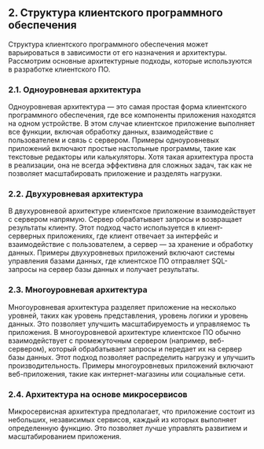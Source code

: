 ## 2. Структура клиентского программного обеспечения


Структура клиентского программного обеспечения может варьироваться в зависимости от его назначения и архитектуры. Рассмотрим основные архитектурные подходы, которые используются в разработке клиентского ПО.

### 2.1. Одноуровневая архитектура

Одноуровневая архитектура — это самая простая форма клиентского программного обеспечения, где все компоненты приложения находятся на одном устройстве. В этом случае клиентское приложение выполняет все функции, включая обработку данных, взаимодействие с пользователем и связь с сервером. Примеры одноуровневых приложений включают простые настольные программы, такие как текстовые редакторы или калькуляторы. Хотя такая архитектура проста в реализации, она не всегда эффективна для сложных задач, так как не позволяет масштабировать приложение и разделять нагрузки.

### 2.2. Двухуровневая архитектура

В двухуровневой архитектуре клиентское приложение взаимодействует с сервером напрямую. Сервер обрабатывает запросы и возвращает результаты клиенту. Этот подход часто используется в клиент-серверных приложениях, где клиент отвечает за интерфейс и взаимодействие с пользователем, а сервер — за хранение и обработку данных. Примеры двухуровневых приложений включают системы управления базами данных, где клиентское ПО отправляет SQL-запросы на сервер базы данных и получает результаты.


### 2.3. Многоуровневая архитектура
Многоуровневая архитектура разделяет приложение на несколько уровней, таких как уровень представления, уровень логики и уровень данных. Это позволяет улучшить масштабируемость и управляемос
ть приложения. В многоуровневой архитектуре клиентское ПО обычно взаимодействует с промежуточным сервером (например, веб-сервером), который обрабатывает запросы и передает их на сервер базы данных. Этот подход позволяет распределить нагрузку и улучшить производительность. Примеры многоуровневых приложений включают веб-приложения, такие как интернет-магазины или социальные сети.


### 2.4. Архитектура на основе микросервисов

Микросервисная архитектура предполагает, что приложение состоит из небольших, независимых сервисов, каждый из которых выполняет определенную функцию. Это позволяет лучше управлять развитием и масштабированием приложения.
